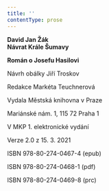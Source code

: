 ```yaml
---
title: ''
contentType: prose
---
```


<section>

**David Jan Žák  
Návrat Krále Šumavy**

**Román o Josefu Hasilovi**

</section>

<section>

Návrh obálky Jiří Troskov

Redakce Markéta Teuchnerová

</section>

<section>

Vydala Městská knihovna v Praze

Mariánské nám. 1, 115 72 Praha 1

</section>

<section>

V MKP 1. elektronické vydání

Verze 2.0 z 15. 3. 2021

</section>

<section>

ISBN 978-80-274-0467-4 (epub)

ISBN 978-80-274-0468-1 (pdf)

ISBN 978-80-274-0469-8 (prc)

</section>
